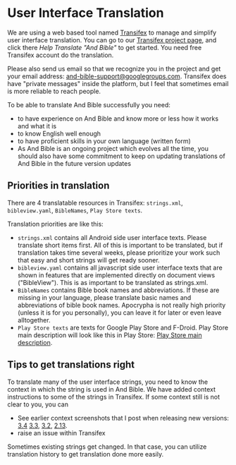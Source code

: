 # User Interface Translation #

We are using a web based tool named [Transifex](https://www.transifex.com/) to manage and simplify user interface translation. You can go to our [Transifex project page](https://www.transifex.com/mjdenham/andbible/), and click there _Help Translate "And Bible"_ to get started. You need free Transifex account do the translation.

Please also send us email so that we recognize you in the project and get your email address: and-bible-support@googlegroups.com. Transifex does have "private messages" inside the platform, but I feel that sometimes email is more reliable to reach people.

To be able to translate And Bible successfully you need:
 - to have experience on And Bible and know more or less how it works and what it is 
 - to know English well enough
 - to have proficient skills in your own language (written form)
 - As And Bible is an ongoing project which evolves all the time, you should also have some commitment to keep on updating translations of And Bible in the future version updates
 
## Priorities in translation

There are 4 translatable resources in Transifex: `strings.xml`, 
`bibleview.yaml`, `BibleNames`, `Play Store texts`.

Translation priorities are like this:

 - `strings.xml` contains all Android side user interface texts. Please translate short items first. All of this is important to be translated, but if translation takes time several weeks, please prioritize your work such that easy and short strings will get ready sooner.
 - `bibleview.yaml` contains all javascript side user interface texts that are shown in features that are implemented directly on document views ("BibleView"). This is as important to be translated as strings.xml. 
 - `BibleNames` contains Bible book names and abbreviations. If these are missing in your language, please translate basic names and abbreviations of bible book names. Apocrypha is not really high priority (unless it is for you personally), you can leave it for later or even leave alltogether.
 - `Play Store texts` are texts for Google Play Store and F-Droid. Play Store main description will look like this in Play Store: [Play Store main description](https://docs.google.com/document/d/1qvYphf-YrGFT6-lwKvXV9b-v2bIFTng1zYMKDPNSUII/edit).

## Tips to get translations right ##

To translate many of the user interface strings, you need to know the context in which the string is used in And Bible. We have added context instructions to some of the strings in Transifex. If some context still is not clear to you, you can

- See earlier context screenshots that I post when releasing new versions: [3.4](https://github.com/AndBible/and-bible/issues/1028) [3.3](https://github.com/AndBible/and-bible/issues/573), [3.2](https://github.com/AndBible/and-bible/issues/472), [2.13](https://github.com/AndBible/and-bible/issues/159).
- raise an issue within Transifex 

Sometimes existing strings get changed. In that case, you can utilize translation history to get translation done more easily. 


